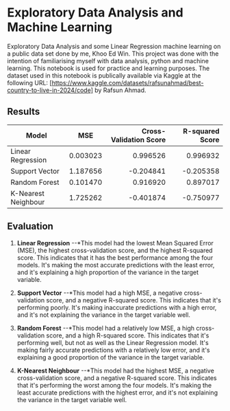 # Exploratory Data Analysis and Machine Learning
Exploratory Data Analysis and some Linear Regression machine learning on a public data set done by me, Khoo Ed Win. This project was done with the intention of familiarising myself with data analysis, python and machine learning.
This notebook is used for practice and learning purposes. The dataset used in this notebook is publically available via Kaggle at the following
URL: [https://www.kaggle.com/datasets/rafsunahmad/best-country-to-live-in-2024/code] by Rafsun Ahmad.

## Results
| Model               | MSE       | Cross-Validation Score | R-squared Score |
| ------------------- |:---------:| ----------------------:|----------------:|
| Linear Regression   | 0.003023  | 0.996526               | 0.996932        |
| Support Vector      | 1.187656  | -0.204841              | -0.205358       |
| Random Forest       | 0.101470  | 0.916920               | 0.897017        |
| K-Nearest Neighbour | 1.725262  | -0.401874              | -0.750977       |

## Evaluation
1. **Linear Regression**
--*This model had the lowest Mean Squared Error (MSE), the highest cross-validation score, and the highest R-squared score. This indicates that it has the best performance among the four models. It's making the most accurate predictions with the least error, and it's explaining a high proportion of the variance in the target variable.

2. **Support Vector**
--*This model had a high MSE, a negative cross-validation score, and a negative R-squared score. This indicates that it's performing poorly. It's making inaccurate predictions with a high error, and it's not explaining the variance in the target variable well.

3. **Random Forest**
--*This model had a relatively low MSE, a high cross-validation score, and a high R-squared score. This indicates that it's performing well, but not as well as the Linear Regression model. It's making fairly accurate predictions with a relatively low error, and it's explaining a good proportion of the variance in the target variable.

4. **K-Nearest Neighbour**
--*This model had the highest MSE, a negative cross-validation score, and a negative R-squared score. This indicates that it's performing the worst among the four models. It's making the least accurate predictions with the highest error, and it's not explaining the variance in the target variable well.
